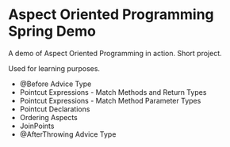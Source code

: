# Aspect Oriented Programming Spring Demo

A demo of Aspect Oriented Programming in action. Short project.

Used for learning purposes.

- @Before Advice Type
- Pointcut Expressions - Match Methods and Return Types
- Pointcut Expressions - Match Method Parameter Types
- Pointcut Declarations
- Ordering Aspects
- JoinPoints
- @AfterThrowing Advice Type
